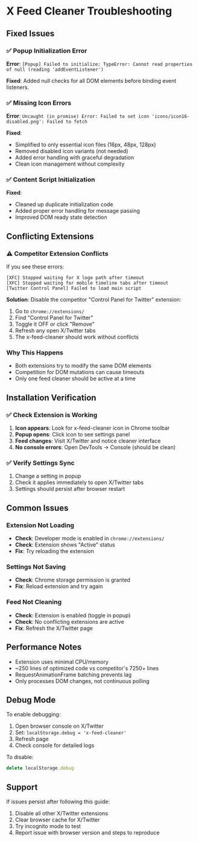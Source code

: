 # X Feed Cleaner Troubleshooting

## Fixed Issues

### ✅ Popup Initialization Error
**Error**: `[Popup] Failed to initialize: TypeError: Cannot read properties of null (reading 'addEventListener')`

**Fixed**: Added null checks for all DOM elements before binding event listeners.

### ✅ Missing Icon Errors  
**Error**: `Uncaught (in promise) Error: Failed to set icon 'icons/icon16-disabled.png': Failed to fetch`

**Fixed**: 
- Simplified to only essential icon files (16px, 48px, 128px)
- Removed disabled icon variants (not needed)
- Added error handling with graceful degradation
- Clean icon management without complexity

### ✅ Content Script Initialization
**Fixed**: 
- Cleaned up duplicate initialization code
- Added proper error handling for message passing
- Improved DOM ready state detection

## Conflicting Extensions

### ⚠️ Competitor Extension Conflicts

If you see these errors:
```
[XFC] Stopped waiting for X logo path after timeout
[XFC] Stopped waiting for mobile timeline tabs after timeout  
[Twitter Control Panel] Failed to load main script
```

**Solution**: Disable the competitor "Control Panel for Twitter" extension:

1. Go to `chrome://extensions/`
2. Find "Control Panel for Twitter" 
3. Toggle it OFF or click "Remove"
4. Refresh any open X/Twitter tabs
5. The x-feed-cleaner should work without conflicts

### Why This Happens
- Both extensions try to modify the same DOM elements
- Competition for DOM mutations can cause timeouts
- Only one feed cleaner should be active at a time

## Installation Verification

### ✅ Check Extension is Working

1. **Icon appears**: Look for x-feed-cleaner icon in Chrome toolbar
2. **Popup opens**: Click icon to see settings panel  
3. **Feed changes**: Visit X/Twitter and notice cleaner interface
4. **No console errors**: Open DevTools → Console (should be clean)

### ✅ Verify Settings Sync

1. Change a setting in popup
2. Check it applies immediately to open X/Twitter tabs
3. Settings should persist after browser restart

## Common Issues

### Extension Not Loading
- **Check**: Developer mode is enabled in `chrome://extensions/`
- **Check**: Extension shows "Active" status  
- **Fix**: Try reloading the extension

### Settings Not Saving
- **Check**: Chrome storage permission is granted
- **Fix**: Reload extension and try again

### Feed Not Cleaning  
- **Check**: Extension is enabled (toggle in popup)
- **Check**: No conflicting extensions are active
- **Fix**: Refresh the X/Twitter page

## Performance Notes

- Extension uses minimal CPU/memory
- ~250 lines of optimized code vs competitor's 7250+ lines
- RequestAnimationFrame batching prevents lag
- Only processes DOM changes, not continuous polling

## Debug Mode

To enable debugging:

1. Open browser console on X/Twitter
2. Set: `localStorage.debug = 'x-feed-cleaner'`  
3. Refresh page
4. Check console for detailed logs

To disable:
```javascript
delete localStorage.debug
```

## Support

If issues persist after following this guide:
1. Disable all other X/Twitter extensions
2. Clear browser cache for X/Twitter
3. Try incognito mode to test
4. Report issue with browser version and steps to reproduce